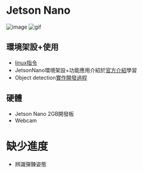 # Jetson Nano

![image](https://user-images.githubusercontent.com/79196121/172728531-c276e906-85ff-4257-b0e3-47430f007527.png)
![gif](https://i.imgur.com/P385sbt.gif)

## 環境架設+使用
* <a href="https://hackmd.io/@Mrcamel/ByOT6teoF">linux指令</a>
* JetsonNano環境架設+功能應用介紹於<a href="https://github.com/dusty-nv/jetson-inference">官方介紹</a>學習
* Object detection<a href="https://hackmd.io/NasoNE1uRbar1bACno685w?view">實作開發過程</a>

## 硬體
* Jetson Nano 2GB開發板
* Webcam

# 缺少進度
* 辨識彈鍊姿態
